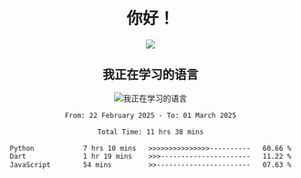 <div align="center">
<h1>你好！</h1>
  
<a href="https://github.com/ikun0014">
    <img align="center" src="https://github-readme-stats-sigma-five.vercel.app/api?username=ikun0014&include_all_commits=true&show_icons=true&count_private=true&locale=cn&bg_color=0,EC6C6C,FFD479,FFFC79,73FA79,73FDFF,D783FF" />
  </a>
</div>

<div align="center">
<h2>我正在学习的语言</h2>
  
![我正在学习的语言](https://skillicons.dev/icons?i=python,nodejs,vue,html,dart)

</div>

<div align="center">
<!--START_SECTION:waka-->

```txt
From: 22 February 2025 - To: 01 March 2025

Total Time: 11 hrs 38 mins

Python            7 hrs 10 mins   >>>>>>>>>>>>>>>----------   60.66 %
Dart              1 hr 19 mins    >>>----------------------   11.22 %
JavaScript        54 mins         >>-----------------------   07.63 %
```

<!--END_SECTION:waka-->

</div>
